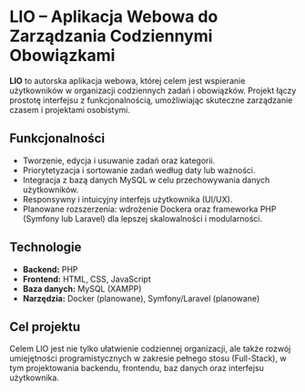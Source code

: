 # LIO – Aplikacja Webowa do Zarządzania Codziennymi Obowiązkami

**LIO** to autorska aplikacja webowa, której celem jest wspieranie użytkowników w organizacji codziennych zadań i obowiązków. Projekt łączy prostotę interfejsu z funkcjonalnością, umożliwiając skuteczne zarządzanie czasem i projektami osobistymi.

## Funkcjonalności

* Tworzenie, edycja i usuwanie zadań oraz kategorii.
* Priorytetyzacja i sortowanie zadań według daty lub ważności.
* Integracja z bazą danych MySQL w celu przechowywania danych użytkowników.
* Responsywny i intuicyjny interfejs użytkownika (UI/UX).
* Planowane rozszerzenia: wdrożenie Dockera oraz frameworka PHP (Symfony lub Laravel) dla lepszej skalowalności i modularności.

## Technologie

* **Backend:** PHP
* **Frontend:** HTML, CSS, JavaScript
* **Baza danych:** MySQL (XAMPP)
* **Narzędzia:** Docker (planowane), Symfony/Laravel (planowane)

## Cel projektu

Celem LIO jest nie tylko ułatwienie codziennej organizacji, ale także rozwój umiejętności programistycznych w zakresie pełnego stosu (Full-Stack), w tym projektowania backendu, frontendu, baz danych oraz interfejsu użytkownika.
